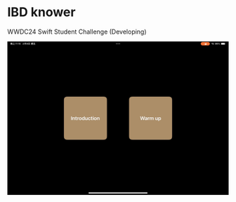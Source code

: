 # IBD knower
WWDC24 Swift Student Challenge (Developing)

<div style="text-align:center;">
  <img src="initial screen.jpg" alt="Image" style="width:600px;">
</div>
